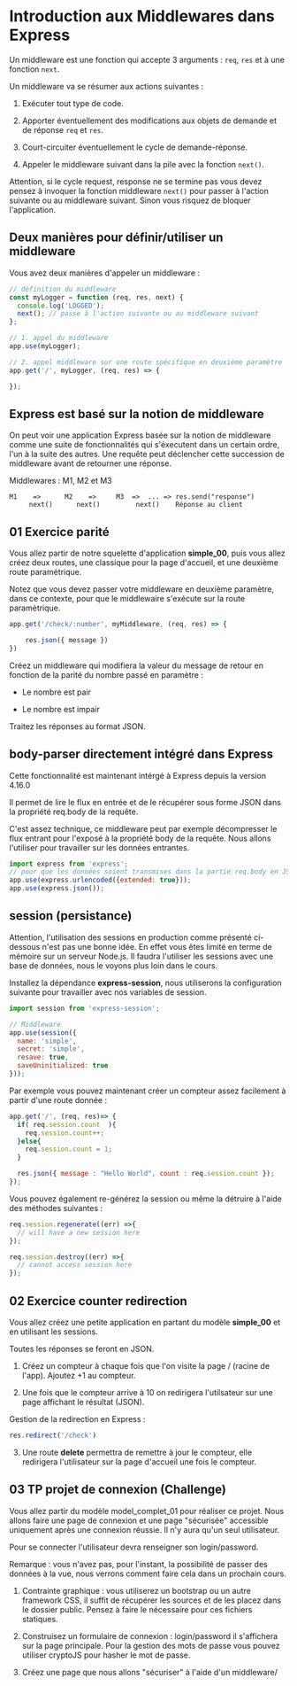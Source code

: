# Introduction aux Middlewares dans Express

Un middleware est une fonction qui accepte 3 arguments : `req`, `res` et à une fonction `next`.

Un middleware va se résumer aux actions suivantes :

1. Exécuter tout type de code.

2. Apporter éventuellement des modifications aux objets de demande et de réponse `req` et `res`.

3. Court-circuiter éventuellement le cycle de demande-réponse.

4. Appeler le middleware suivant dans la pile avec la fonction `next()`.

Attention, si le cycle request, response ne se termine pas vous devez pensez à invoquer la fonction middleware `next()` pour passer à l'action suivante ou au middleware suivant. Sinon vous risquez de bloquer l'application.

## Deux manières pour définir/utiliser un middleware 

Vous avez deux manières d'appeler un middleware :

```js
// définition du middleware
const myLogger = function (req, res, next) {
  console.log('LOGGED');
  next(); // passe à l'action suivante ou au middleware suivant
};

// 1. appel du middleware
app.use(myLogger);

// 2. appel middleware sur une route spécifique en deuxième paramètre
app.get('/', myLogger, (req, res) => {

});
```

## Express est basé sur la notion de middleware

On peut voir une application Express basée sur la notion de middleware comme une suite de fonctionnalités qui s'éxecutent dans un certain ordre, l'un à la suite des autres. Une requête peut déclencher cette succession de middleware avant de retourner une réponse.

Middlewares : M1, M2 et M3

```text
M1    =>      M2    =>     M3  =>  ... => res.send("response")
     next()      next()         next()    Réponse au client
```

## 01 Exercice parité

Vous allez partir de notre squelette d'application **simple_00**, puis vous allez créez deux routes, une classique pour la page d'accueil, et une deuxième route paramétrique.

Notez que vous devez passer votre middleware en deuxième paramètre, dans ce contexte, pour que le middlewaire s'exécute sur la route paramètrique.

```js
app.get('/check/:number', myMiddleware, (req, res) => {

    res.json({ message })
})
```

Créez un middleware qui modifiera la valeur du message de retour en fonction de la parité du nombre passé en paramètre :

- Le nombre est pair

- Le nombre est impair

Traitez les réponses au format JSON.

## body-parser directement intégré dans Express

Cette fonctionnalité est maintenant intérgé à Express depuis la version 4.16.0

Il permet de lire le flux en entrée et de le récupérer sous forme JSON dans la propriété req.body de la requête.

C'est assez technique, ce middleware peut par exemple décompresser le flux entrant pour l'exposé à la propriété body de la requête. Nous allons l'utiliser pour travailler sur les données entrantes.

```js
import express from 'express';
// pour que les données soient transmises dans la partie req.body en JSON et parser avant traitement.
app.use(express.urlencoded({extended: true})); 
app.use(express.json());
```

## session (persistance)

Attention, l'utilisation des sessions en production comme présenté ci-dessous n'est pas une bonne idée. En effet vous êtes limité en terme de mémoire sur un serveur Node.js. Il faudra l'utiliser les sessions avec une base de données, nous le voyons plus loin dans le cours.

Installez la dépendance **express-session**, nous utiliserons la configuration suivante pour travailler avec nos variables de session.

```js
import session from 'express-session';

// Middleware
app.use(session({
  name: 'simple',
  secret: 'simple',
  resave: true,
  saveUninitialized: true
}));
```

Par exemple vous pouvez maintenant créer un compteur assez facilement à partir d'une route donnée :

```js
app.get('/', (req, res)=> {
  if( req.session.count  ){
    req.session.count++;
  }else{
    req.session.count = 1;
  }

  res.json({ message : "Hello World", count : req.session.count });
});
```

Vous pouvez également re-générez la session ou même la détruire à l'aide des méthodes suivantes :

```js
req.session.regenerate((err) =>{
  // will have a new session here
});

req.session.destroy((err) =>{
  // cannot access session here
});
```

## 02 Exercice counter redirection

Vous allez créez une petite application en partant du modèle **simple_00** et en utilisant les sessions. 

Toutes les réponses se feront en JSON.

1. Créez un compteur à chaque fois que l'on visite la page / (racine de l'app). Ajoutez +1 au compteur.

2. Une fois que le compteur arrive à 10 on redirigera l'utilsateur sur une page affichant le résultat (JSON).

Gestion de la redirection en Express :

```js
res.redirect('/check')
```

3. Une route **delete** permettra de remettre à jour le compteur, elle redirigera l'utilisateur sur la page d'accueil une fois le compteur.

## 03 TP projet de connexion (Challenge)

Vous allez partir du modèle model_complet_01 pour réaliser ce projet. Nous allons faire une page de connexion et une page "sécurisée" accessible uniquement après une connexion réussie. Il  n'y aura qu'un seul utilisateur.

Pour se connecter l'utilisateur devra renseigner son login/password.

Remarque : vous n'avez pas, pour l'instant, la possibilité de passer des données à la vue, nous verrons comment faire cela dans un prochain cours.  

1. Contrainte graphique : vous utiliserez un bootstrap ou un autre framework CSS, il suffit de récupérer les sources et de les placez dans le dossier public. Pensez à faire le nécessaire pour ces fichiers statiques.

2. Construisez un formulaire de connexion : login/password il s'affichera sur la page principale. Pour la gestion des mots de passe vous pouvez utiliser cryptoJS pour hasher le mot de passe.

3. Créez une page que nous allons "sécuriser" à l'aide d'un middleware/
